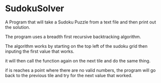 # SudokuSolver
A Program that will take a Sudoku Puzzle from a text file and then print out the solution.

The program uses a breadth first recursive backtracking algorithm.

The algorithm works by starting on the top left of the sudoku grid then inputing the first value that works.

it will then call the function again on the next tile and do the same thing.

if is reaches a point where there are no valid numbers, the program will go back to the previous tile and try for the next value that worked.
